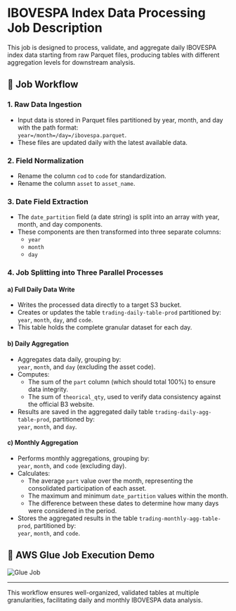 # IBOVESPA Index Data Processing Job Description

This job is designed to process, validate, and aggregate daily IBOVESPA index data starting from raw Parquet files, producing tables with different aggregation levels for downstream analysis.

## 🔁 Job Workflow

### 1. Raw Data Ingestion

- Input data is stored in Parquet files partitioned by year, month, and day with the path format:  
  `year=/month=/day=/ibovespa.parquet`.
- These files are updated daily with the latest available data.

### 2. Field Normalization

- Rename the column `cod` to `code` for standardization.  
- Rename the column `asset` to `asset_name`.

### 3. Date Field Extraction

- The `date_partition` field (a date string) is split into an array with year, month, and day components.  
- These components are then transformed into three separate columns:  
  - `year`  
  - `month`  
  - `day`

### 4. Job Splitting into Three Parallel Processes

#### a) Full Daily Data Write

- Writes the processed data directly to a target S3 bucket.  
- Creates or updates the table `trading-daily-table-prod` partitioned by:  
  `year`, `month`, `day`, and `code`.  
- This table holds the complete granular dataset for each day.

#### b) Daily Aggregation

- Aggregates data daily, grouping by:  
  `year`, `month`, and `day` (excluding the asset code).  
- Computes:  
  - The sum of the `part` column (which should total 100%) to ensure data integrity.  
  - The sum of `theorical_qty`, used to verify data consistency against the official B3 website.  
- Results are saved in the aggregated daily table `trading-daily-agg-table-prod`, partitioned by:  
  `year`, `month`, and `day`.

#### c) Monthly Aggregation

- Performs monthly aggregations, grouping by:  
  `year`, `month`, and `code` (excluding day).  
- Calculates:  
  - The average `part` value over the month, representing the consolidated participation of each asset.  
  - The maximum and minimum `date_partition` values within the month.  
  - The difference between these dates to determine how many days were considered in the period.  
- Stores the aggregated results in the table `trading-monthly-agg-table-prod`, partitioned by:  
  `year`, `month`, and `code`.

## 🎥 AWS Glue Job Execution Demo

![Glue Job](images/glue-job.gif)

---

This workflow ensures well-organized, validated tables at multiple granularities, facilitating daily and monthly IBOVESPA data analysis.
